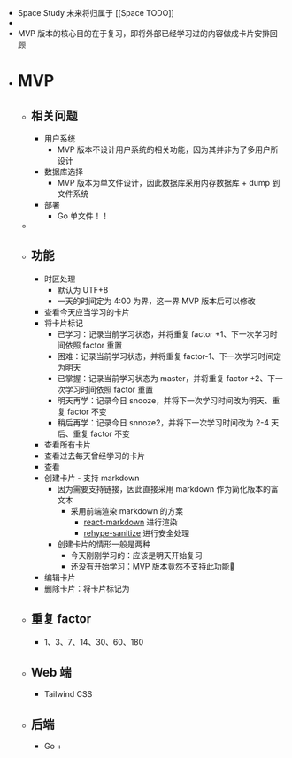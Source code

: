 - Space Study 未来将归属于 [[Space TODO]]
-
- MVP 版本的核心目的在于复习，即将外部已经学习过的内容做成卡片安排回顾
- # MVP
	- ## 相关问题
		- 用户系统
			- MVP 版本不设计用户系统的相关功能，因为其并非为了多用户所设计
		- 数据库选择
			- MVP 版本为单文件设计，因此数据库采用内存数据库 + dump 到文件系统
		- 部署
			- Go 单文件！！
	-
	- ## 功能
		- 时区处理
			- 默认为 UTF+8
			- 一天的时间定为 4:00 为界，这一界 MVP 版本后可以修改
		- 查看今天应当学习的卡片
		- 将卡片标记
			- 已学习：记录当前学习状态，并将重复 factor +1、下一次学习时间依照 factor 重置
			- 困难：记录当前学习状态，并将重复 factor-1、下一次学习时间定为明天
			- 已掌握：记录当前学习状态为 master，并将重复 factor +2、下一次学习时间依照 factor 重置
			- 明天再学：记录今日 snooze，并将下一次学习时间改为明天、重复 factor 不变
			- 稍后再学：记录今日 snnoze2，并将下一次学习时间改为 2-4 天后、重复 factor 不变
		- 查看所有卡片
		- 查看过去每天曾经学习的卡片
		- 查看
		- 创建卡片 - 支持 markdown
			- 因为需要支持链接，因此直接采用 markdown 作为简化版本的富文本
				- 采用前端渲染 markdown 的方案
					- [react-markdown](https://github.com/remarkjs/react-markdown) 进行渲染
					- [rehype-sanitize](https://github.com/rehypejs/rehype-sanitize) 进行安全处理
			- 创建卡片的情形一般是两种
				- 今天刚刚学习的：应该是明天开始复习
				- 还没有开始学习：MVP 版本竟然不支持此功能🌚
		- 编辑卡片
		- 删除卡片：将卡片标记为
	- ## 重复 factor
		- 1、3、7、14、30、60、180
	- ## Web 端
		- Tailwind CSS
	- ## 后端
		- Go +